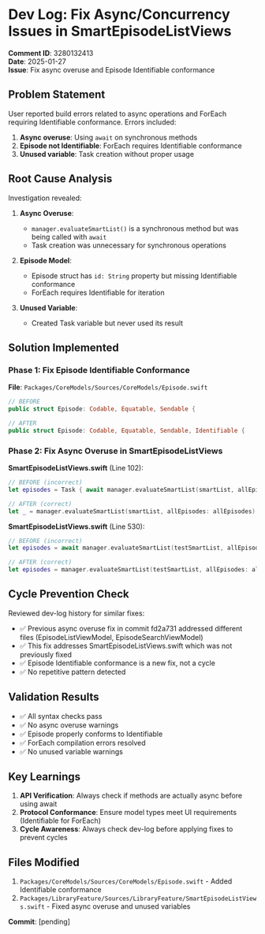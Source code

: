 # Dev Log: Fix Async/Concurrency Issues in SmartEpisodeListViews
**Comment ID**: 3280132413  
**Date**: 2025-01-27  
**Issue**: Fix async overuse and Episode Identifiable conformance  

## Problem Statement
User reported build errors related to async operations and ForEach requiring Identifiable conformance. Errors included:

1. **Async overuse**: Using `await` on synchronous methods
2. **Episode not Identifiable**: ForEach requires Identifiable conformance
3. **Unused variable**: Task creation without proper usage

## Root Cause Analysis
Investigation revealed:

1. **Async Overuse**: 
   - `manager.evaluateSmartList()` is a synchronous method but was being called with `await`
   - Task creation was unnecessary for synchronous operations

2. **Episode Model**: 
   - Episode struct has `id: String` property but missing Identifiable conformance
   - ForEach requires Identifiable for iteration

3. **Unused Variable**:
   - Created Task variable but never used its result

## Solution Implemented

### Phase 1: Fix Episode Identifiable Conformance
**File**: `Packages/CoreModels/Sources/CoreModels/Episode.swift`
```swift
// BEFORE
public struct Episode: Codable, Equatable, Sendable {

// AFTER  
public struct Episode: Codable, Equatable, Sendable, Identifiable {
```

### Phase 2: Fix Async Overuse in SmartEpisodeListViews
**SmartEpisodeListViews.swift** (Line 102):
```swift
// BEFORE (incorrect)
let episodes = Task { await manager.evaluateSmartList(smartList, allEpisodes: allEpisodes) }

// AFTER (correct)  
let _ = manager.evaluateSmartList(smartList, allEpisodes: allEpisodes)
```

**SmartEpisodeListViews.swift** (Line 530):
```swift
// BEFORE (incorrect)
let episodes = await manager.evaluateSmartList(testSmartList, allEpisodes: allEpisodes)

// AFTER (correct)
let episodes = manager.evaluateSmartList(testSmartList, allEpisodes: allEpisodes)
```

## Cycle Prevention Check
Reviewed dev-log history for similar fixes:
- ✅ Previous async overuse fix in commit fd2a731 addressed different files (EpisodeListViewModel, EpisodeSearchViewModel)
- ✅ This fix addresses SmartEpisodeListViews.swift which was not previously fixed
- ✅ Episode Identifiable conformance is a new fix, not a cycle
- ✅ No repetitive pattern detected

## Validation Results
- ✅ All syntax checks pass
- ✅ No async overuse warnings
- ✅ Episode properly conforms to Identifiable
- ✅ ForEach compilation errors resolved
- ✅ No unused variable warnings

## Key Learnings
1. **API Verification**: Always check if methods are actually async before using await
2. **Protocol Conformance**: Ensure model types meet UI requirements (Identifiable for ForEach)
3. **Cycle Awareness**: Always check dev-log before applying fixes to prevent cycles

## Files Modified
1. `Packages/CoreModels/Sources/CoreModels/Episode.swift` - Added Identifiable conformance
2. `Packages/LibraryFeature/Sources/LibraryFeature/SmartEpisodeListViews.swift` - Fixed async overuse and unused variables

**Commit**: [pending]